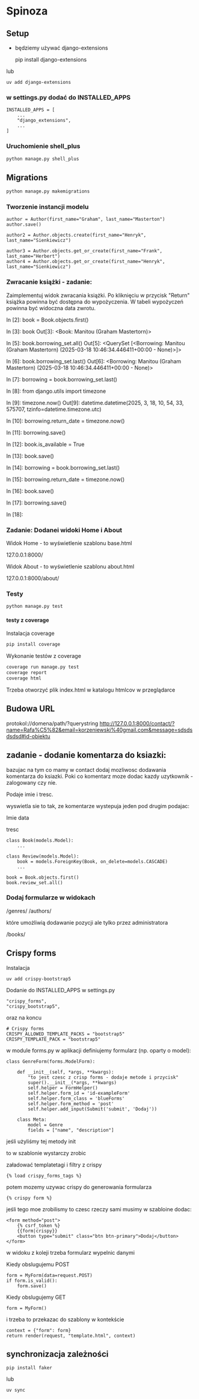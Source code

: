 # Spinoza

## Setup

- będziemy używać django-extensions

    pip install django-extensions

lub

    uv add django-extensions


### w settings.py dodać do INSTALLED_APPS


    INSTALLED_APPS = [
        ...
        "django_extensions",
        ...
    ]

### Uruchomienie shell_plus

```bash
python manage.py shell_plus
```

## Migrations

```bash
python manage.py makemigrations
```


### Tworzenie instancji modelu


    author = Author(first_name="Graham", last_name="Masterton")
    author.save()

    author2 = Author.objects.create(first_name="Henryk", last_name="Sienkiewicz")

    author3 = Author.objects.get_or_create(first_name="Frank", last_name="Herbert")
    author4 = Author.objects.get_or_create(first_name="Henryk", last_name="Sienkiewicz")


### Zwracanie książki - zadanie:

Zaimplementuj widok zwracania książki. Po kliknięciu w przycisk "Return" książka powinna być dostępna do wypożyczenia.
W tabeli wypożyczeń powinna być widoczna data zwrotu.


In [2]: book = Book.objects.first()

In [3]: book
Out[3]: <Book: Manitou (Graham Mastertorn)>

In [5]: book.borrowing_set.all()
Out[5]: <QuerySet [<Borrowing: Manitou (Graham Mastertorn) (2025-03-18 10:46:34.446411+00:00 - None)>]>

In [6]: book.borrowing_set.last()
Out[6]: <Borrowing: Manitou (Graham Mastertorn) (2025-03-18 10:46:34.446411+00:00 - None)>

In [7]: borrowing = book.borrowing_set.last()

In [8]: from django.utils import timezone

In [9]: timezone.now()
Out[9]: datetime.datetime(2025, 3, 18, 10, 54, 33, 575707, tzinfo=datetime.timezone.utc)

In [10]: borrowing.return_date = timezone.now()

In [11]: borrowing.save()

In [12]: book.is_available = True

In [13]: book.save()

In [14]: borrowing = book.borrowing_set.last()

In [15]: borrowing.return_date = timezone.now()

In [16]: book.save()

In [17]: borrowing.save()

In [18]: 


### Zadanie: Dodanei widoki Home i About

Widok Home - to wyświetlenie szablonu base.html 

127.0.0.1:8000/

Widok About - to wyświetlenie szablonu about.html

127.0.0.1:8000/about/

### Testy

```bash
python manage.py test
```

#### testy z coverage

Instalacja coverage
```bash
pip install coverage
```
Wykonanie testów z coverage

```bash
coverage run manage.py test
coverage report
coverage html
```
Trzeba otworzyć plik index.html w katalogu htmlcov w przeglądarce


## Budowa URL

protokol://domena/path/?querystring
http://127.0.0.1:8000/contact/?name=Rafa%C5%82&email=korzeniewski%40gmail.com&message=sdsdsdsdsd#id-obiektu



## zadanie - dodanie komentarza do ksiazki:

bazujac na tym co mamy w contact dodaj mozliwosc dodawania komentarza do ksiazki.
Poki co komentarz moze dodac kazdy uzytkownik - zalogowany czy nie.

Podaje imie i tresc.

wyswietla sie to tak, ze komentarze wystepuja jeden pod drugim podajac: 

Imie
data

tresc


    class Book(models.Model):
        ...

    class Review(models.Model):
        book = models.ForeignKey(Book, on_delete=models.CASCADE)
        ...

    book = Book.objects.first()
    book.review_set.all()

### Dodaj formularze w widokach

/genres/
/authors/


które umożliwią dodawanie pozycji ale tylko przez administratora


/books/

## Crispy forms

Instalacja

    uv add crispy-bootstrap5

Dodanie do INSTALLED_APPS w settings.py


    "crispy_forms",
    "crispy_bootstrap5",

oraz na koncu

    # Crispy forms
    CRISPY_ALLOWED_TEMPLATE_PACKS = "bootstrap5"
    CRISPY_TEMPLATE_PACK = "bootstrap5"


w module forms.py w aplikacji definiujemy formularz (np. oparty o model):


    class GenreForm(forms.ModelForm):

        def __init__(self, *args, **kwargs):
            "to jest czesc z crisp forms - dodaje metode i przycisk" 
            super().__init__(*args, **kwargs)
            self.helper = FormHelper()
            self.helper.form_id = 'id-exampleForm'
            self.helper.form_class = 'blueForms'
            self.helper.form_method = 'post'
            self.helper.add_input(Submit('submit', 'Dodaj'))

        class Meta:
            model = Genre
            fields = ["name", "description"]



jeśli użyliśmy tej metody init

to w szablonie wystarczy zrobic

załadować templatetagi i filtry z crispy

    {% load crispy_forms_tags %}

potem mozemy uzywac crispy do generowania formularza

    {% crispy form %}


jeśli tego moe zrobilismy to czesc rzeczy sami musimy w szabloine dodac:

    <form method="post">
        {% csrf_token %}
        {{form|crispy}}
        <button type="submit" class="btn btn-primary">Dodaj</button>
    </form>


w widoku z koleji trzeba formularz wypelnic danymi

Kiedy obslugujemu POST

    form = MyForm(data=request.POST)
    if form.is_valid():
        form.save()

Kiedy obslugujemy GET

    form = MyForm()

i trzeba to przekazac do szablony w kontekście

    context = {"form": form}
    return render(request, "template.html", context)

## synchronizacja zależności 

    pip install faker

lub

    uv sync